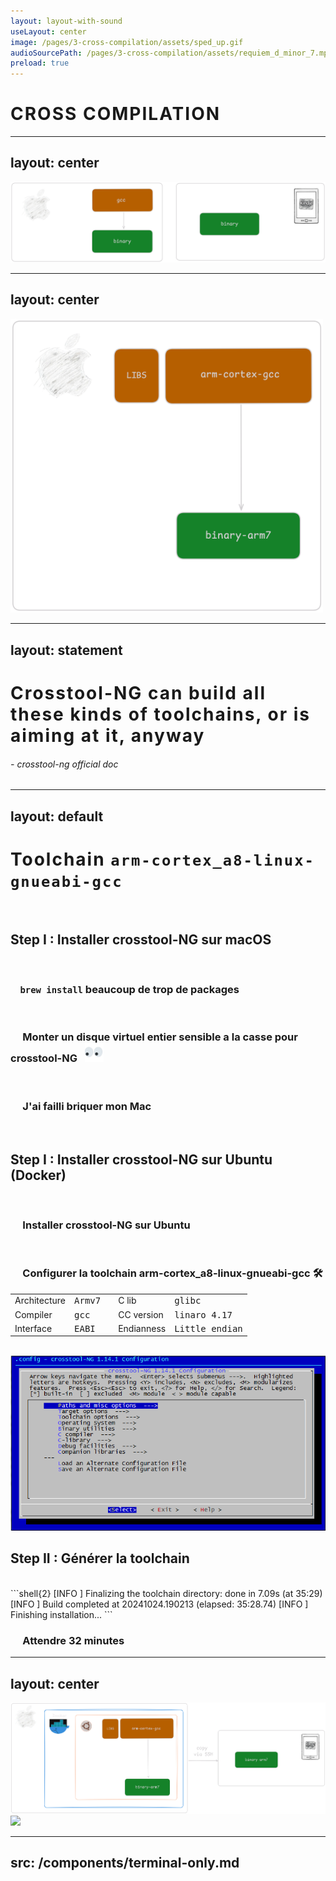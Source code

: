 ```yaml
---
layout: layout-with-sound
useLayout: center
image: /pages/3-cross-compilation/assets/sped_up.gif
audioSourcePath: /pages/3-cross-compilation/assets/requiem_d_minor_7.mp3
preload: true
---
```

<div class="flex w-full h-full flex-col items-center justify-center">
    <h1 class="doom-gradient" v-motion :initial="{ opacity: 0, scale: 0.6 }" :enter="{ opacity: 1, scale: 1 }" :delay="500" :duration="9000">CROSS COMPILATION</h1>
</div>
<SlidevVideo absolute timestamp='12' class="bottom-0 left-0" autoplay autoreset="slide" width="300px" v-motion :initial="{ opacity: 0 }" :enter="{ opacity:1, transition: {duration: 4000}}">
    <source src="/pages/3-cross-compilation/assets/willem_meme.webm" type="video/webm" />
</SlidevVideo>

<style>
h1 {
  letter-spacing: 2px;
}
</style>

---
layout: center
---
<img src="/pages/3-cross-compilation/assets/initial.png" width="800" />


---
layout: center
---
<img src="/pages/3-cross-compilation/assets/mac-arm.png" width="500" />


---
layout: statement
---
<h1 class="doom-gradient">Crosstool-NG can build all these kinds of toolchains, or is aiming at it, anyway</h1>
<h6>- crosstool-ng official doc</h6>

---
layout: default
---
# <span class="doom-gradient">Toolchain</span> <code class='title-code' >arm-cortex_a8-linux-gnueabi-gcc</code>

<br/>

<!--
1 -> 4
-->

## <span :class="{ 'is-invalid': $clicks >= 4 }">  <CrossIcon v-if="$clicks >= 4" class='cross-icon'/> Step I : Installer crosstool-NG sur macOS</span>
<div v-if="$clicks < 4" v-motion :initial="{ x: 0 }" :leave="{ x: 50 }">
    <br/>
    <div v-click="[1, 4]"><h3>&nbsp&nbsp&nbsp&nbsp<code>brew install</code> beaucoup de trop de packages</h3></div>
    <br/>
    <div v-click="[2, 4]"><h3>&nbsp&nbsp&nbsp&nbsp Monter un disque virtuel entier sensible a la casse pour crosstool-NG &nbsp <img src="/pages/3-cross-compilation/assets/eyesshaking.gif" width="30" class="inline" /></h3></div> 
    <br/>
    <div v-click="[3, 4]"><h3>&nbsp&nbsp&nbsp&nbsp J'ai failli briquer mon Mac </h3></div>
</div>

<br/>

<!--
5 -> 9
-->

## <span :class="{ 'is-done': $clicks >= 9 }" v-click="5">  <CheckIcon v-if="$clicks >= 9" class='check-icon'/> Step I : Installer crosstool-NG sur Ubuntu (Docker) </span>
<div v-if="$clicks >= 5 && $clicks < 9" v-motion :initial="{ x: 0 }" :leave="{ x: 50 }">
    <br/>
    <div v-click="[6, 9]"><h3>&nbsp&nbsp&nbsp&nbsp Installer crosstool-NG sur Ubuntu</h3></div>
    <br/>
    <div v-click="[7, 9]"><h3>&nbsp&nbsp&nbsp&nbsp Configurer la toolchain arm-cortex_a8-linux-gnueabi-gcc 🛠</h3></div> 
    <div v-click="[7, 9]" w-100 mx-7>

|              |                  |   |            |                        |
|--------------|------------------|---|------------|------------------------|
| Architecture | <kbd>Armv7</kbd> |   | C lib      | <kbd>glibc</kbd>       |
| Compiler     | <kbd>gcc</kbd>   |   | CC version | <kbd>linaro 4.17</kbd> |
| Interface    | <kbd>EABI</kbd>  |   | Endianness | <kbd>Little endian</kbd> |
    
</div>
</div>

<br/>

<img  v-click="[8, 9]" v-motion :initial="{ x: 100 }" :enter="{ x: 0 }" :leave="{ x: 100 }" absolute class="bottom-15 right-0" src="/pages/3-cross-compilation/assets/crosstool-ng-menu.png">


<!--
10 -> 12
-->


## <span :class="{ 'is-done': $clicks >= 12 }" v-click="10">  <CheckIcon v-if="$clicks >= 12" class='check-icon'/> Step II : Générer la toolchain</span>
<div v-if="$clicks >= 10 && $clicks < 13" v-motion :initial="{ x: 0 }" :leave="{ x: 50 }">
    <br/>
    <div v-click="[11, 12]">
```shell{2}
[INFO ]  Finalizing the toolchain directory: done in 7.09s (at 35:29)
[INFO ]  Build completed at 20241024.190213 (elapsed: 35:28.74)
[INFO ]  Finishing installation...
```
        <h3>&nbsp&nbsp&nbsp&nbsp Attendre 32 minutes </h3>

</div>
</div>

---
layout: center
---
<img src="/pages/3-cross-compilation/assets/final-overview.png" />
<img  v-click v-motion :initial="{ x: 100 }" :enter="{ x: 0 }" :leave="{ x: 100 }" absolute class="-bottom-7 right-0" w-65 src="/pages/3-cross-compilation/assets/pedro-overengineer.gif">


<!--
Hello world
-->
---
src: /components/terminal-only.md
---
